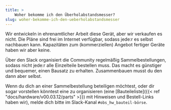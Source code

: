 ```yaml
---
title: >
    Woher bekomme ich den Überholabstandsmesser?
slug: woher-bekomme-ich-den-ueberholabstandsmesser
---
```


Wir entwickeln in ehrenamtlicher Arbeit diese Gerät, aber wir verkaufen es
nicht. Die Pläne sind frei im Internet verfügbar, sodass jede:r es selbst
nachbauen kann. Kapazitäten zum (kommerziellen) Angebot fertiger Geräte haben
wir aber keine.

Über den Slack organisiert die Community regelmäßig Sammelbestellungen, sodass
nicht jede:r alle Einzelteile bestellen muss. Das macht es günstiger und
bequemer, einen Bausatz zu erhalten. Zusammenbauen musst du den dann aber selbst.

Wenn du dich an einer Sammelbestellung beteiligen möchtest, oder dir sogar
vorstellen könntest eine zu organisieren (eine [Bauteileliste]({{< ref
"docs/hardware/v00.03.12/parts" >}}) mit Hinweisen und Bestell-Links haben wir), melde
dich bitte im Slack-Kanal `#obs_hw_bauteil-börse`.
